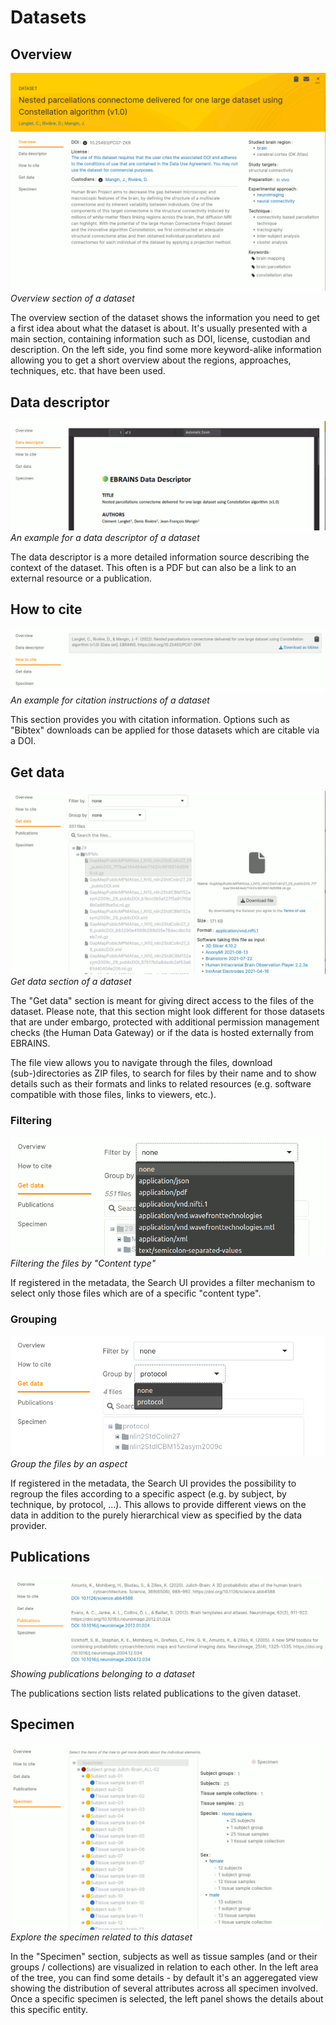 # Datasets

## Overview

![Dataset overview](dataset_overview.png)
*Overview section of a dataset*   

The overview section of the dataset shows the information you need to get a first idea about what the dataset is about.
It's usually presented with a main section, containing information such as DOI, license, custodian and description. 
On the left side, you find some more keyword-alike information allowing you to get a short overview about the regions, 
approaches, techniques, etc. that have been used.

## Data descriptor

![Data descriptor](dataset_datadescriptor.png)
*An example for a data descriptor of a dataset*   

The data descriptor is a more detailed information source describing the context of the dataset. This often is a PDF but 
can also be a link to an external resource or a publication.

## How to cite

![How to cite](dataset_howtocite.png)
*An example for citation instructions of a dataset*   

This section provides you with citation information. Options such as "Bibtex" downloads can be applied for those datasets 
which are citable via a DOI.


## Get data

![Get data](dataset_get_data.png)
*Get data section of a dataset*   

The "Get data" section is meant for giving direct access to the files of the dataset. Please note, that this section might look
different for those datasets that are under embargo, protected with additional permission management checks (the Human Data Gateway)
or if the data is hosted externally from EBRAINS. 

The file view allows you to navigate through the files, download (sub-)directories as ZIP files, to search for files by their name and to show details 
such as their formats and links to related resources (e.g. software compatible with those files, links to viewers, etc.).

### Filtering

![Get data - Filter](dataset_get_data_filter.png)
*Filtering the files by "Content type"*   

If registered in the metadata, the Search UI provides a filter mechanism to select only those files which are of a specific "content type".

### Grouping

![Get data - Grouping](dataset_get_data_group_by.png)
*Group the files by an aspect*   

If registered in the metadata, the Search UI provides the possibility to regroup the files according to a specific aspect
(e.g. by subject, by technique, by protocol, ...). This allows to provide different views on the data in addition to the purely
hierarchical view as specified by the data provider.

## Publications

![Publications](dataset_publications.png)
*Showing publications belonging to a dataset* 

The publications section lists related publications to the given dataset.

## Specimen

![Specimen](dataset_specimen.png)
*Explore the specimen related to this dataset*

In the "Specimen" section, subjects as well as tissue samples (and or their groups / collections) are visualized in relation to each other.
In the left area of the tree, you can find some details - by default it's an aggeregated view showing the distribution of several attributes across all specimen involved. 
Once a specific specimen is selected, the left panel shows the details about this specific entity.